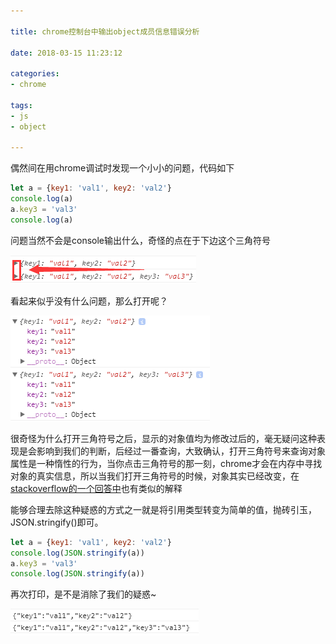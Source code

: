 ```yaml
---

title: chrome控制台中输出object成员信息错误分析

date: 2018-03-15 11:23:12

categories: 
- chrome

tags: 
- js
- object

---
```


偶然间在用chrome调试时发现一个小小的问题，代码如下

```javascript
let a = {key1: 'val1', key2: 'val2'}
console.log(a)
a.key3 = 'val3'
console.log(a)
```

问题当然不会是console输出什么，奇怪的点在于下边这个三角符号

![控制台中三角符号未打开状态](/images/1803/chrome/key.png)

看起来似乎没有什么问题，那么打开呢？

![控制台中三角符号打开状态](/images/1803/chrome/key-open.png)

<!-- more -->

很奇怪为什么打开三角符号之后，显示的对象值均为修改过后的，毫无疑问这种表现是会影响到我们的判断，后经过一番查询，大致确认，打开三角符号来查询对象属性是一种惰性的行为，当你点击三角符号的那一刻，chrome才会在内存中寻找对象的真实信息，所以当我们打开三角符号的时候，对象其实已经改变，在[stackoverflow的一个回答中](https://stackoverflow.com/questions/4057440/is-chromes-javascript-console-lazy-about-evaluating-arrays)也有类似的解释

能够合理去除这种疑惑的方式之一就是将引用类型转变为简单的值，抛砖引玉，JSON.stringify()即可。

```javascript
let a = {key1: 'val1', key2: 'val2'}
console.log(JSON.stringify(a))
a.key3 = 'val3'
console.log(JSON.stringify(a))
```

再次打印，是不是消除了我们的疑惑~

![修改后控制台输出](/images/1803/chrome/key-open2.png)
	
	

